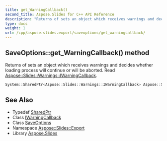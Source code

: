 ```yaml
---
title: get_WarningCallback()
second_title: Aspose.Slides for C++ API Reference
description: "Returns of sets an object which receives warnings and decides whether loading process will continue or will be aborted. Read Aspose::Slides::Warnings::IWarningCallback."
type: docs
weight: 1
url: /cpp/aspose.slides.export/saveoptions/get_warningcallback/
---
```

## SaveOptions::get_WarningCallback() method


Returns of sets an object which receives warnings and decides whether loading process will continue or will be aborted. Read [Aspose::Slides::Warnings::IWarningCallback](../../../aspose.slides.warnings/iwarningcallback/).

```cpp
System::SharedPtr<Aspose::Slides::Warnings::IWarningCallback> Aspose::Slides::Export::SaveOptions::get_WarningCallback() override
```

## See Also

* Typedef [SharedPtr](../../system/sharedptr/)
* Class [IWarningCallback](../../aspose.slides.warnings/iwarningcallback/)
* Class [SaveOptions](./)
* Namespace [Aspose::Slides::Export](../)
* Library [Aspose.Slides](../../)